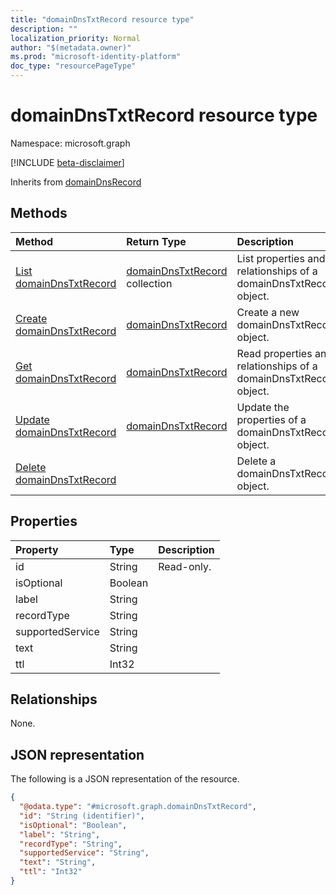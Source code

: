 ```yaml
---
title: "domainDnsTxtRecord resource type"
description: ""
localization_priority: Normal
author: "$(metadata.owner)"
ms.prod: "microsoft-identity-platform"
doc_type: "resourcePageType"
---
```


# domainDnsTxtRecord resource type

Namespace: microsoft.graph

[!INCLUDE [beta-disclaimer](../../includes/beta-disclaimer.md)]

Inherits from [domainDnsRecord](domaindnsrecord.md)

## Methods

| Method                                                           | Return Type                                            | Description                                                       |
| :--------------------------------------------------------------- | :----------------------------------------------------- | :---------------------------------------------------------------- |
| [List domainDnsTxtRecord](../api/domaindnstxtrecord-list.md)     | [domainDnsTxtRecord](domainDnsTxtRecord.md) collection | List properties and relationships of a domainDnsTxtRecord object. |
| [Create domainDnsTxtRecord](../api/domaindnstxtrecord-create.md) | [domainDnsTxtRecord](domainDnsTxtRecord.md)            | Create a new domainDnsTxtRecord object.                           |
| [Get domainDnsTxtRecord](../api/domaindnstxtrecord-get.md)       | [domainDnsTxtRecord](domainDnsTxtRecord.md)            | Read properties and relationships of a domainDnsTxtRecord object. |
| [Update domainDnsTxtRecord](../api/domaindnstxtrecord-update.md) | [domainDnsTxtRecord](domainDnsTxtRecord.md)            | Update the properties of a domainDnsTxtRecord object.             |
| [Delete domainDnsTxtRecord](../api/domaindnstxtrecord-delete.md) |                                                        | Delete a domainDnsTxtRecord object.                               |

## Properties

| Property         | Type    | Description |
| :--------------- | :------ | :---------- |
| id               | String  | Read-only.  |
| isOptional       | Boolean |             |
| label            | String  |             |
| recordType       | String  |             |
| supportedService | String  |             |
| text             | String  |             |
| ttl              | Int32   |             |

## Relationships

None.

## JSON representation

The following is a JSON representation of the resource.

<!-- {
  "blockType": "resource",
  "keyProperty": "id",
  "@odata.type": "microsoft.graph.domainDnsTxtRecord",
  "baseType": "microsoft.graph.domainDnsRecord",
  "openType": False
}
-->

```json
{
  "@odata.type": "#microsoft.graph.domainDnsTxtRecord",
  "id": "String (identifier)",
  "isOptional": "Boolean",
  "label": "String",
  "recordType": "String",
  "supportedService": "String",
  "text": "String",
  "ttl": "Int32"
}
```
